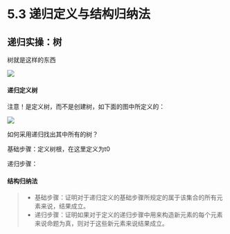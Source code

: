 # 5.3 递归定义与结构归纳法

## 递归实操：树

树就是这样的东西

![](https://tva1.sinaimg.cn/large/0081Kckwgy1gmajj67pkqj30kg0asaat.jpg)

#### 递归定义树

注意！是定义树，而不是创建树，如下面的图中所定义的：

![](https://tva1.sinaimg.cn/large/0081Kckwgy1gmajt5ervtj30c609c3yy.jpg)

如何采用递归找出其中所有的树？

基础步骤：定义树根，在这里定义为t0

递归步骤：

#### 结构归纳法

> - 基础步骤：证明对于递归定义的基础步骤所规定的属于该集合的所有元素来说，结果成立。
> - 递归步骤：证明如果对于定义的递归步骤中用来构造新元素的每个元素来说命题为真，则对于这些新元素来说结果成立。


